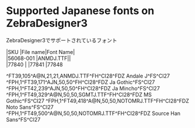 # Supported Japanese fonts on ZebraDesigner3 
 ZebraDesigner3でサポートされているフォント



|SKU        |File name|Font Name| </br>
|56068-001  |ANMDJ.TTF||</br>
|77840      |
|77841
|77848



^FT39,105^A@N,21,21,ANMDJ.TTF^FH\^CI28^FDZ Andale J^FS^CI27
^FPH,1^FT39,171^AJN,50,50^FH\^CI28^FDZ Ja Gothic^FS^CI27
^FPH,1^FT42,239^AJN,50,50^FH\^CI28^FDZ Ja  Mincho^FS^CI27
^FPH,1^FT49,329^A@N,50,50,SGMTJ.TTF^FH\^CI28^FDZ MS Gothic^FS^CI27
^FPH,1^FT49,418^A@N,50,50,NOTOMRJ.TTF^FH\^CI28^FDZ Noto Sans^FS^CI27
^FPH,1^FT49,500^A@N,50,50,NOTOMRJ.TTF^FH\^CI28^FDZ Source Han Sans^FS^CI27


<table>